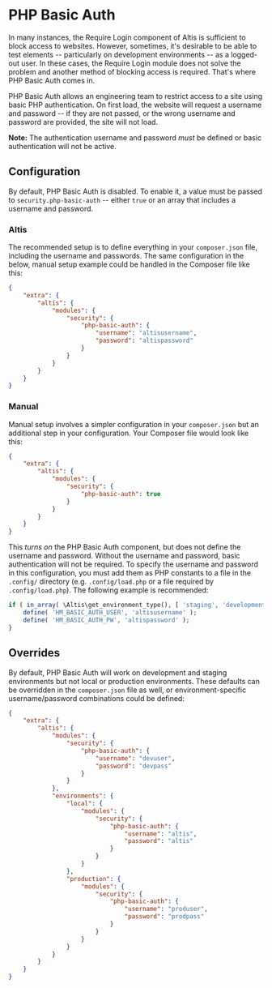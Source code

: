 # PHP Basic Auth

In many instances, the Require Login component of Altis is sufficient to block access to websites. However, sometimes, it's desirable to be able to test elements -- particularly on development environments -- as a logged-out user. In these cases, the Require Login module does not solve the problem and another method of blocking access is required. That's where PHP Basic Auth comes in.

PHP Basic Auth allows an engineering team to restrict access to a site using basic PHP authentication. On first load, the website will request a username and password -- if they are not passed, or the wrong username and password are provided, the site will not load.

**Note:** The authentication username and password _must_ be defined or basic authentication will not be active.

## Configuration

By default, PHP Basic Auth is disabled. To enable it, a value must be passed to `security.php-basic-auth` -- either `true` or an array that includes a username and password.

### Altis

The recommended setup is to define everything in your `composer.json` file, including the username and passwords. The same configuration in the below, manual setup example could be handled in the Composer file like this:

```json
{
	"extra": {
		"altis": {
			"modules": {
				"security": {
					"php-basic-auth": {
						"username": "altisusername",
						"password": "altispassword"
					}
				}
			}
		}
	}
}
```

### Manual

Manual setup involves a simpler configuration in your `composer.json` but an additional step in your configuration. Your Composer file would look like this:

```json
{
	"extra": {
		"altis": {
			"modules": {
				"security": {
					"php-basic-auth": true
				}
			}
		}
	}
}
```

This _turns on_ the PHP Basic Auth component, but does not define the username and password. Without the username and password, basic authentication will not be required. To specify the username and password in this configuration, you must add them as PHP constants to a file in the `.config/` directory (e.g. `.config/load.php` or a file required by `.config/load.php`). The following example is recommended:

```php
if ( in_array( \Altis\get_environment_type(), [ 'staging', 'development' ] ) {
	define( 'HM_BASIC_AUTH_USER', 'altisusername' );
	define( 'HM_BASIC_AUTH_PW', 'altispassword' );
}
```

## Overrides

By default, PHP Basic Auth will work on development and staging environments but not local or production environments. These defaults can be overridden in the `composer.json` file as well, or environment-specific username/password combinations could be defined:

```json
{
	"extra": {
		"altis": {
			"modules": {
				"security": {
					"php-basic-auth": {
						"username": "devuser",
						"password": "devpass"
					}
				}
			},
			"environments": {
				"local": {
					"modules": {
						"security": {
							"php-basic-auth": {
								"username": "altis",
								"password": "altis"
							}
						}
					}
				},
				"production": {
					"modules": {
						"security": {
							"php-basic-auth": {
								"username": "produser",
								"password": "prodpass"
							}
						}
					}
				}
			}
		}
	}
}
```
